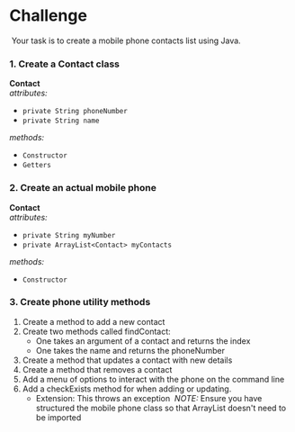 # Challenge
​
Your task is to create a mobile phone contacts list using Java. 
​
### 1. Create a Contact class
**Contact**  
*attributes:*  
 - `private String phoneNumber`
 - `private String name`
 
*methods:*  
 - `Constructor`
 - `Getters`  
   
### 2. Create an actual mobile phone
**Contact**  
*attributes:*  
 - `private String myNumber`
 - `private ArrayList<Contact> myContacts`
 
*methods:*  
 - `Constructor`
​
### 3. Create phone utility methods
1. Create a method to add a new contact
2. Create two methods called findContact:
     - One takes an argument of a contact and returns the index
     - One takes the name and returns the phoneNumber
3. Create a method that updates a contact with new details
4. Create a method that removes a contact
5. Add a menu of options to interact with the phone on the command line
6. Add a checkExists method for when adding or updating.
     - Extension: This throws an exception
​
*NOTE:* Ensure you have structured the mobile phone class so that ArrayList doesn't need to be imported